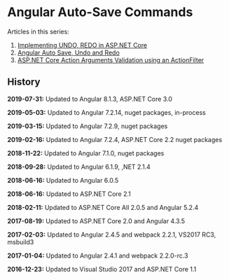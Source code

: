# Angular Auto-Save Commands

Articles in this series:

<ol>	
  <li><a href="https://damienbod.com/2016/08/29/implementing-undo-redo-in-asp-net-core/">Implementing UNDO, REDO in ASP.NET Core</a></li>
  <li><a href="https://damienbod.com/2016/09/08/angular-2-auto-save-undo-and-redo/">Angular Auto Save, Undo and Redo</a></li>
  <li><a href="https://damienbod.com/2016/09/09/asp-net-core-action-arguments-validation-using-an-actionfilter/">ASP.NET Core Action Arguments Validation using an ActionFilter</a></li>
</ol>

## History

<b>2019-07-31:</b> Updated to Angular 8.1.3, ASP.NET Core 3.0

<b>2019-05-03:</b> Updated to Angular 7.2.14, nuget packages, in-process

<b>2019-03-15:</b> Updated to Angular 7.2.9, nuget packages

<b>2019-02-16:</b> Updated to Angular 7.2.4, ASP.NET Core 2.2 nuget packages

<b>2018-11-22:</b> Updated to Angular 7.1.0, nuget packages

<b>2018-09-28:</b> Updated to Angular 6.1.9, ,NET 2.1.4

<b>2018-06-16:</b> Updated to Angular 6.0.5

<b>2018-06-16:</b> Updated to ASP.NET Core 2.1

<b>2018-02-11:</b> Updated to ASP.NET Core All 2.0.5 and Angular 5.2.4

<b>2017-08-19:</b> Updated to ASP.NET Core 2.0 and Angular 4.3.5

<b>2017-02-03:</b> Updated to Angular 2.4.5 and webpack 2.2.1, VS2017 RC3, msbuild3

<b>2017-01-04:</b> Updated to Angular 2.4.1 and webpack 2.2.0-rc.3

<b>2016-12-23:</b> Updated to Visual Studio 2017 and ASP.NET Core 1.1 